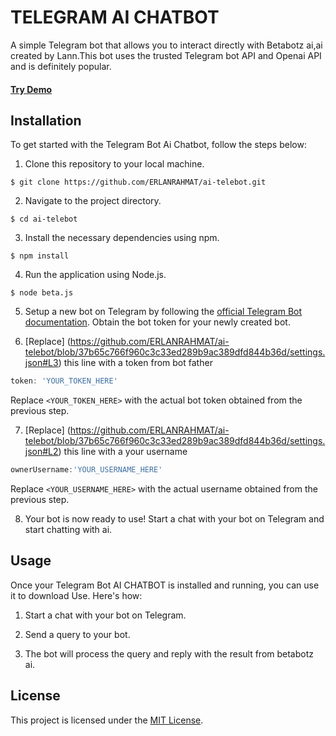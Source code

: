# TELEGRAM AI CHATBOT
A simple Telegram bot that allows you to interact directly with Betabotz ai,ai created by Lann.This bot uses the trusted Telegram bot API and Openai API and is definitely popular.
#### [Try Demo](https://t.me/InrigerBot)

## Installation

To get started with the Telegram Bot Ai Chatbot, follow the steps below:

1. Clone this repository to your local machine.

```shell
$ git clone https://github.com/ERLANRAHMAT/ai-telebot.git
```

2. Navigate to the project directory.

```shell
$ cd ai-telebot
```

3. Install the necessary dependencies using npm.

```shell
$ npm install
```

4. Run the application using Node.js.

```shell
$ node beta.js
```

5. Setup a new bot on Telegram by following the [official Telegram Bot documentation](https://core.telegram.org/bots#botfather). Obtain the bot token for your newly created bot.

6. [Replace] (https://github.com/ERLANRAHMAT/ai-telebot/blob/37b65c766f960c3c33ed289b9ac389dfd844b36d/settings.json#L3) this line with a token from bot father

```javascript
token: 'YOUR_TOKEN_HERE'
```

Replace `<YOUR_TOKEN_HERE>` with the actual bot token obtained from the previous step.

7. [Replace] (https://github.com/ERLANRAHMAT/ai-telebot/blob/37b65c766f960c3c33ed289b9ac389dfd844b36d/settings.json#L2) this line with a your username 

```javascript
ownerUsername:'YOUR_USERNAME_HERE'
```

Replace `<YOUR_USERNAME_HERE>` with the actual username obtained from the previous step.

8. Your bot is now ready to use! Start a chat with your bot on Telegram and start chatting with ai.

## Usage

Once your Telegram Bot AI CHATBOT is installed and running, you can use it to download Use. Here's how:

1. Start a chat with your bot on Telegram.

2. Send a query to your bot.

3. The bot will process the query and reply with the result from betabotz ai.

## License

This project is licensed under the [MIT License](LICENSE).
